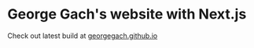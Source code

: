 # George Gach's website with Next.js

Check out latest build at [georgegach.github.io](https://georgegach.github.io)
